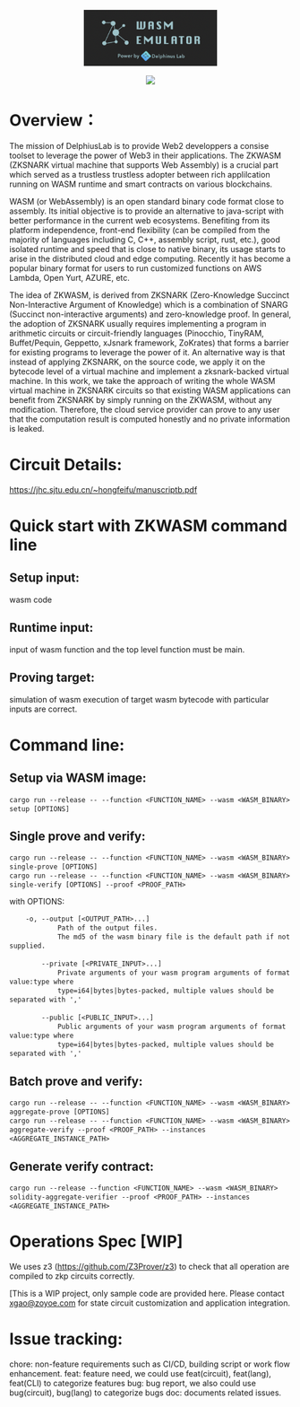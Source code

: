 <p align="center">
  <img src="zkwasm-bk.png" height="100">
</p>

<p align="center">
  <a href="https://github.com/DelphinusLab/zkWasm/blob/main/LICENSE"><img src="https://img.shields.io/badge/license-Apache 2-blue.svg"></a>
</p>

# Overview：

The mission of DelphiusLab is to provide Web2 developpers a consise toolset to leverage the power of Web3 in their applications. The ZKWASM (ZKSNARK virtual machine that supports Web Assembly) is a crucial part which served as a trustless trustless adopter between rich applilcation running on WASM runtime and smart contracts on various blockchains.

WASM (or WebAssembly) is an open standard binary code format close to assembly. Its initial objective is to provide an alternative to java-script with better performance in the current web ecosystems. Benefiting from its platform independence, front-end flexibility (can be compiled from the majority of languages including C, C++, assembly script, rust, etc.), good isolated runtime and speed that is close to native binary, its usage starts to arise in the distributed cloud and edge computing. Recently it has become a popular binary format for users to run customized functions on AWS Lambda, Open Yurt, AZURE, etc.

The idea of ZKWASM, is derived from ZKSNARK (Zero-Knowledge Succinct Non-Interactive Argument of Knowledge) which is a combination of SNARG (Succinct non-interactive arguments) and zero-knowledge proof. In general, the adoption of ZKSNARK usually requires implementing a program in arithmetic circuits or circuit-friendly languages (Pinocchio, TinyRAM, Buffet/Pequin, Geppetto, xJsnark framework, ZoKrates) that forms a barrier for existing programs to leverage the power of it. An alternative way is that instead of applying ZKSNARK, on the source code, we apply it on the bytecode level of a virtual machine and implement a zksnark-backed virtual machine. In this work, we take the approach of writing the whole WASM virtual machine in ZKSNARK circuits so that existing WASM applications can benefit from ZKSNARK by simply running on the ZKWASM, without any modification. Therefore, the cloud service provider can prove to any user that the computation result is computed honestly and no private information is leaked.


# Circuit Details:
https://jhc.sjtu.edu.cn/~hongfeifu/manuscriptb.pdf

# Quick start with ZKWASM command line

## Setup input:
wasm code

## Runtime input:
input of wasm function and the top level function must be main.

## Proving target:
simulation of wasm execution of target wasm bytecode with particular inputs are correct.

# Command line:
## Setup via WASM image:
```
cargo run --release -- --function <FUNCTION_NAME> --wasm <WASM_BINARY> setup [OPTIONS]
```

## Single prove and verify:
```
cargo run --release -- --function <FUNCTION_NAME> --wasm <WASM_BINARY> single-prove [OPTIONS]
cargo run --release -- --function <FUNCTION_NAME> --wasm <WASM_BINARY> single-verify [OPTIONS] --proof <PROOF_PATH>
```
with OPTIONS:
```
    -o, --output [<OUTPUT_PATH>...]
            Path of the output files.
            The md5 of the wasm binary file is the default path if not supplied.

        --private [<PRIVATE_INPUT>...]
            Private arguments of your wasm program arguments of format value:type where
            type=i64|bytes|bytes-packed, multiple values should be separated with ','

        --public [<PUBLIC_INPUT>...]
            Public arguments of your wasm program arguments of format value:type where
            type=i64|bytes|bytes-packed, multiple values should be separated with ','
```
## Batch prove and verify:
```
cargo run --release -- --function <FUNCTION_NAME> --wasm <WASM_BINARY> aggregate-prove [OPTIONS]
cargo run --release -- --function <FUNCTION_NAME> --wasm <WASM_BINARY> aggregate-verify --proof <PROOF_PATH> --instances <AGGREGATE_INSTANCE_PATH>
```

## Generate verify contract:
```
cargo run --release --function <FUNCTION_NAME> --wasm <WASM_BINARY> solidity-aggregate-verifier --proof <PROOF_PATH> --instances <AGGREGATE_INSTANCE_PATH>
```

# Operations Spec [WIP]
We uses z3 (https://github.com/Z3Prover/z3) to check that all operation are compiled to zkp circuits correctly.

[This is a WIP project, only sample code are provided here. Please contact xgao@zoyoe.com for state circuit customization and application integration. 

# Issue tracking:
chore: non-feature requirements such as CI/CD, building script or work flow enhancement.
feat: feature need, we could use feat(circuit), feat(lang), feat(CLI) to categorize features
bug: bug report, we also could use bug(circuit), bug(lang) to categorize bugs
doc: documents related issues.
